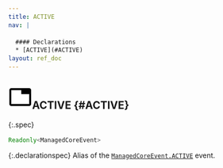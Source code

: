 ```yaml
---
title: ACTIVE
nav: |

  #### Declarations
  * [ACTIVE](#ACTIVE)
layout: ref_doc
---
```


## ![](/assets/icons/spec-var.svg)ACTIVE {#ACTIVE}
{:.spec}

```typescript
Readonly<ManagedCoreEvent>
```
{:.declarationspec}
Alias of the [`ManagedCoreEvent.ACTIVE`](./ManagedCoreEvent#ManagedCoreEvent:ACTIVE) event.

